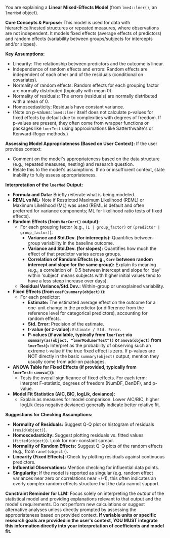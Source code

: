 You are explaining a **Linear Mixed-Effects Model** (from `lme4::lmer()`, an `lmerMod` object).

**Core Concepts & Purpose:**
This model is used for data with hierarchical/nested structures or repeated measures, where observations are not independent. It models fixed effects (average effects of predictors) and random effects (variability between groups/subjects for intercepts and/or slopes).

**Key Assumptions:**
* Linearity: The relationship between predictors and the outcome is linear.
* Independence of random effects and errors: Random effects are independent of each other and of the residuals (conditional on covariates).
* Normality of random effects: Random effects for each grouping factor are normally distributed (typically with mean 0).
* Normality of residuals: The errors (residuals) are normally distributed with a mean of 0.
* Homoscedasticity: Residuals have constant variance.
* (Note on p-values: `lme4::lmer` itself does not calculate p-values for fixed effects by default due to complexities with degrees of freedom. If p-values are present, they often come from wrapper functions or packages like `lmerTest` using approximations like Satterthwaite's or Kenward-Roger methods.)

**Assessing Model Appropriateness (Based on User Context):**
If the user provides context:
* Comment on the model's appropriateness based on the data structure (e.g., repeated measures, nesting) and research question.
* Relate this to the model's assumptions.
If no or insufficient context, state inability to fully assess appropriateness.

**Interpretation of the `lmerMod` Output:**
* **Formula and Data:** Briefly reiterate what is being modeled.
* **REML vs ML:** Note if Restricted Maximum Likelihood (REML) or Maximum Likelihood (ML) was used (REML is default and often preferred for variance components; ML for likelihood ratio tests of fixed effects).
* **Random Effects (from `VarCorr()` output):**
    * For each grouping factor (e.g., `(1 | group_factor)` or `(predictor | group_factor)`):
        * **Variance and Std.Dev. (for intercepts):** Quantifies between-group variability in the baseline outcome.
        * **Variance and Std.Dev. (for slopes):** Quantifies how much the effect of that predictor varies across groups.
        * **Correlation of Random Effects (e.g., `Corr` between random intercept and slope for the same group):** Explain its meaning (e.g., a correlation of -0.5 between intercept and slope for 'day' within 'subject' means subjects with higher initial values tend to have a less steep increase over days).
    * **Residual Variance/Std.Dev.:** Within-group or unexplained variability.
* **Fixed Effects (from `coef(summary(object))`):**
    * For each predictor:
        * **Estimate:** The estimated average effect on the outcome for a one-unit change in the predictor (or difference from the reference level for categorical predictors), accounting for random effects.
        * **Std. Error:** Precision of the estimate.
        * **t-value (or z-value):** `Estimate / Std. Error`.
        * **P-values (if available, typically from `lmerTest` via `summary(as(object, "lmerModLmerTest"))` or `anova(object)` from `lmerTest`):** Interpret as the probability of observing such an extreme t-value if the true fixed effect is zero. If p-values are NOT directly in the basic `summary(object)` output, mention they usually come from add-on packages.
* **ANOVA Table for Fixed Effects (if provided, typically from `lmerTest::anova()`):**
    * Tests the overall significance of fixed effects. For each term: interpret F-statistic, degrees of freedom (NumDF, DenDF), and p-value.
* **Model Fit Statistics (AIC, BIC, logLik, deviance):**
    * Explain as measures for model comparison. Lower AIC/BIC, higher logLik (less negative deviance) generally indicate better relative fit.

**Suggestions for Checking Assumptions:**
* **Normality of Residuals:** Suggest Q-Q plot or histogram of residuals (`resid(object)`).
* **Homoscedasticity:** Suggest plotting residuals vs. fitted values (`fitted(object)`). Look for non-constant spread.
* **Normality of Random Effects:** Suggest Q-Q plots of the random effects (e.g., from `ranef(object)`).
* **Linearity (Fixed Effects):** Check by plotting residuals against continuous predictors.
* **Influential Observations:** Mention checking for influential data points.
* **Singularity:** If the model is reported as singular (e.g. random effect variances near zero or correlations near +/-1), this often indicates an overly complex random effects structure that the data cannot support.

**Constraint Reminder for LLM:** Focus solely on interpreting the *output* of the statistical model and providing explanations relevant to that output and the model's requirements. Do not perform new calculations or suggest alternative analyses unless directly prompted by assessing the appropriateness based on provided context. **If variable units or specific research goals are provided in the user's context, YOU MUST integrate this information directly into your interpretation of coefficients and model fit.**
